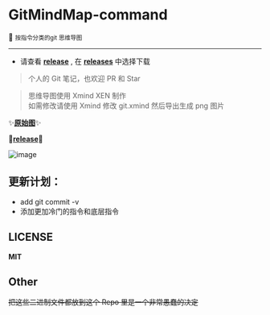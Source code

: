 # GitMindMap-command

:blue_book: <small> 按指令分类的git 思维导图</small>

---

* 请查看 [**release**](https://github.com/Kuri-su/GitMindMap-command/releases) , 在 [**releases**](https://github.com/Kuri-su/GitMindMap-command/releases) 中选择下载

> 个人的 Git 笔记，也欢迎 PR 和 Star

> 思维导图使用 Xmind XEN 制作  
> 如需修改请使用 Xmind 修改 git.xmind 然后导出生成 png 图片  

:sparkles:[**原始图**](https://github.com/kurisu-public/GitMindMap-command-img/blob/master/Git_V2.16.2.png?raw=true "pic" ):sparkles:

:crystal_ball:[**release**](https://github.com/Kuri-su/GitMindMap-command/releases "pdf" ):crystal_ball:

![image](https://github.com/kurisu-public/GitMindMap-command-img/blob/master/Git_V2.16.2.png?raw=true "showPNG")   

## 更新计划：

* add git commit -v
* 添加更加冷门的指令和底层指令

## LICENSE

**MIT**

## Other
~~把这些二进制文件都放到这个 Repo 里是一个非常愚蠢的决定~~
